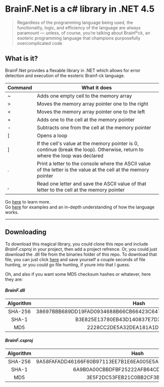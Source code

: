 # BrainF.Net is a c# library in .NET 4.5 

>Regardless of the programming language being used, the functionality, logic, and efficiency of the language are always paramount — unless, of course, you’re talking about Brainf*ck, an esoteric programming language that champions purposefully overcomplicated code

## What is it?

BrainF.Net provides a flexable library in .NET which allows for error detection and execution of the esoteric Brainf-ck language. 

| Command 	| What it does                                                                                                                	|
|---------	|-----------------------------------------------------------------------------------------------------------------------------	|
|    ~ 	    | Adds one empty cell to the memory array                                                                                     	|
|    >    	| Moves the memory array pointer one to the right                                                                             	|
|    <    	| Moves the memory array pointer one to the left                                                                              	|
|    +    	| Adds one to the cell at the memory pointer                                                                                  	|
|    -    	| Subtracts one from the cell at the memory pointer                                                                           	|
|    [    	| Opens a loop                                                                                                                	|
|    ]    	| If the cell's value at the memory pointer is 0, continue (break the loop). Otherwise, return to where the loop was declared 	|
|    .    	| Print a letter to the console where the ASCII value of the letter is the value at the cell at the memory pointer            	|
|    ,    	| Read one letter and save the ASCII value of that letter to the cell at the memory pointer                                   	|

Go [here](https://en.wikipedia.org/wiki/Brainfuck) to learn more.\
Go [here](https://esolangs.org/wiki/Brainfuck) for examples and an in-depth understanding of how the language works.

---

## Downloading

To download this magical library, you could clone this repo and include *BrainF.csproj* in your project, then add a project refrence. Or, you could just download the .dll file from the binaries folder of this repo. To download that file, you can just click [here](https://github.com/erwijet/BrainF/raw/master/BrainF/bin/Debug/BrainF.dll) and save yourself a couple seconds of file hunting, or you *could* go file hunting, if youre into that I guess.


Oh, and also if you want some MD5 checksum hashes or whatever, here they are:

#### *BrainF.dll*

| Algorithm |              Hash                                                |
|:---------:|:----------------------------------------------------------------:|
|  SHA-256  | 38697BBB689DD19FAD0934688B66CB66423C6479A535BBBC031843BA8ABF4DDB |
|  SHA-1    | B3E825E13780EB43D140837E7D34B420BF8A6C9C                         |
|  MD5      | 2228CC2DE5A32DEA181A1D4FF3ACC3C1                                 |

#### *BrainF.csproj*

| Algorithm | Hash                                                             |
|:---------:|:----------------------------------------------------------------:|
|  SHA-256  | 9A58FAFADD46166F60B97113EE7B1E6EA005E5A082AD80C6CB26C7164B27BF4E |
|  SHA-1    | 6A9B0A00CBBDFBF25222AFB64CD2C16003B7493D                         |
|  MD5      | 3E5F2DC53FEB21C0BB2CF3BDF1EAFCC0                                 |
